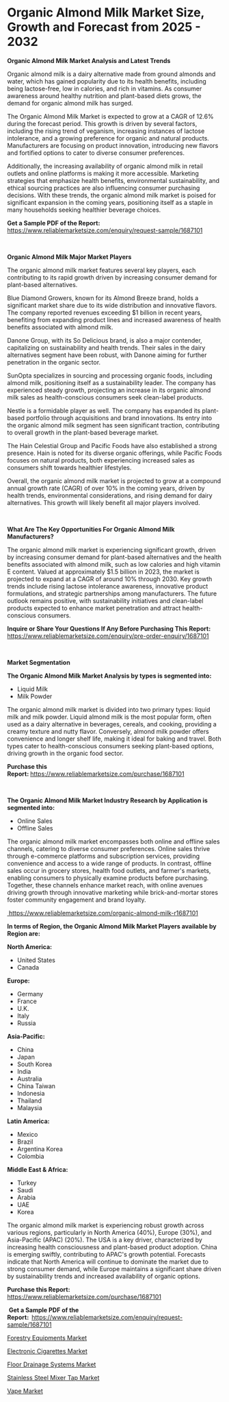 <p><h1>Organic Almond Milk Market Size, Growth and Forecast from 2025 - 2032</h1></p><p><strong>Organic Almond Milk Market Analysis and Latest Trends</strong></p>
<p><p>Organic almond milk is a dairy alternative made from ground almonds and water, which has gained popularity due to its health benefits, including being lactose-free, low in calories, and rich in vitamins. As consumer awareness around healthy nutrition and plant-based diets grows, the demand for organic almond milk has surged.</p><p>The Organic Almond Milk Market is expected to grow at a CAGR of 12.6% during the forecast period. This growth is driven by several factors, including the rising trend of veganism, increasing instances of lactose intolerance, and a growing preference for organic and natural products. Manufacturers are focusing on product innovation, introducing new flavors and fortified options to cater to diverse consumer preferences.</p><p>Additionally, the increasing availability of organic almond milk in retail outlets and online platforms is making it more accessible. Marketing strategies that emphasize health benefits, environmental sustainability, and ethical sourcing practices are also influencing consumer purchasing decisions. With these trends, the organic almond milk market is poised for significant expansion in the coming years, positioning itself as a staple in many households seeking healthier beverage choices.</p></p>
<p><strong>Get a Sample PDF of the Report:&nbsp;</strong> <a href="https://www.reliablemarketsize.com/enquiry/request-sample/1687101?utm_campaign=1895&utm_medium=2&utm_source=Github&utm_content=ia&utm_term=26032025&utm_id=organic-almond-milk">https://www.reliablemarketsize.com/enquiry/request-sample/1687101</a></p>
<p>&nbsp;</p>
<p><strong>Organic Almond Milk Major Market Players</strong></p>
<p><p>The organic almond milk market features several key players, each contributing to its rapid growth driven by increasing consumer demand for plant-based alternatives. </p><p>Blue Diamond Growers, known for its Almond Breeze brand, holds a significant market share due to its wide distribution and innovative flavors. The company reported revenues exceeding $1 billion in recent years, benefiting from expanding product lines and increased awareness of health benefits associated with almond milk.</p><p>Danone Group, with its So Delicious brand, is also a major contender, capitalizing on sustainability and health trends. Their sales in the dairy alternatives segment have been robust, with Danone aiming for further penetration in the organic sector.</p><p>SunOpta specializes in sourcing and processing organic foods, including almond milk, positioning itself as a sustainability leader. The company has experienced steady growth, projecting an increase in its organic almond milk sales as health-conscious consumers seek clean-label products.</p><p>Nestle is a formidable player as well. The company has expanded its plant-based portfolio through acquisitions and brand innovations. Its entry into the organic almond milk segment has seen significant traction, contributing to overall growth in the plant-based beverage market.</p><p>The Hain Celestial Group and Pacific Foods have also established a strong presence. Hain is noted for its diverse organic offerings, while Pacific Foods focuses on natural products, both experiencing increased sales as consumers shift towards healthier lifestyles.</p><p>Overall, the organic almond milk market is projected to grow at a compound annual growth rate (CAGR) of over 10% in the coming years, driven by health trends, environmental considerations, and rising demand for dairy alternatives. This growth will likely benefit all major players involved.</p></p>
<p>&nbsp;</p>
<p><strong>What Are The Key Opportunities For Organic Almond Milk Manufacturers?</strong></p>
<p><p>The organic almond milk market is experiencing significant growth, driven by increasing consumer demand for plant-based alternatives and the health benefits associated with almond milk, such as low calories and high vitamin E content. Valued at approximately $1.5 billion in 2023, the market is projected to expand at a CAGR of around 10% through 2030. Key growth trends include rising lactose intolerance awareness, innovative product formulations, and strategic partnerships among manufacturers. The future outlook remains positive, with sustainability initiatives and clean-label products expected to enhance market penetration and attract health-conscious consumers.</p></p>
<p><strong>Inquire or Share Your Questions If Any Before Purchasing This Report:</strong> <a href="https://www.reliablemarketsize.com/enquiry/pre-order-enquiry/1687101?utm_campaign=1895&utm_medium=2&utm_source=Github&utm_content=ia&utm_term=26032025&utm_id=organic-almond-milk">https://www.reliablemarketsize.com/enquiry/pre-order-enquiry/1687101</a></p>
<p>&nbsp;</p>
<p><strong>Market Segmentation</strong></p>
<p><strong>The Organic Almond Milk Market Analysis by types is segmented into:</strong></p>
<p><ul><li>Liquid Milk</li><li>Milk Powder</li></ul></p>
<p><p>The organic almond milk market is divided into two primary types: liquid milk and milk powder. Liquid almond milk is the most popular form, often used as a dairy alternative in beverages, cereals, and cooking, providing a creamy texture and nutty flavor. Conversely, almond milk powder offers convenience and longer shelf life, making it ideal for baking and travel. Both types cater to health-conscious consumers seeking plant-based options, driving growth in the organic food sector.</p></p>
<p><strong>Purchase this Report:&nbsp;</strong><a href="https://www.reliablemarketsize.com/purchase/1687101?utm_campaign=1895&utm_medium=2&utm_source=Github&utm_content=ia&utm_term=26032025&utm_id=organic-almond-milk">https://www.reliablemarketsize.com/purchase/1687101</a></p>
<p>&nbsp;</p>
<p><strong>The Organic Almond Milk Market Industry Research by Application is segmented into:</strong></p>
<p><ul><li>Online Sales</li><li>Offline Sales</li></ul></p>
<p><p>The organic almond milk market encompasses both online and offline sales channels, catering to diverse consumer preferences. Online sales thrive through e-commerce platforms and subscription services, providing convenience and access to a wide range of products. In contrast, offline sales occur in grocery stores, health food outlets, and farmer's markets, enabling consumers to physically examine products before purchasing. Together, these channels enhance market reach, with online avenues driving growth through innovative marketing while brick-and-mortar stores foster community engagement and brand loyalty.</p></p>
<p><a href="https://www.reliablemarketsize.com/organic-almond-milk-r1687101?utm_campaign=1895&utm_medium=2&utm_source=Github&utm_content=ia&utm_term=26032025&utm_id=organic-almond-milk">&nbsp;https://www.reliablemarketsize.com/organic-almond-milk-r1687101</a></p>
<p><strong>In terms of Region, the Organic Almond Milk Market Players available by Region are:</strong></p>
<p>
    <p> <strong> North America: </strong>
        <ul>
            <li>United States</li>
            <li>Canada</li>
        </ul>
        </p> 
    <p> <strong> Europe: </strong>
        <ul>
            <li>Germany</li>
            <li>France</li>
            <li>U.K.</li>
            <li>Italy</li>
            <li>Russia</li>
        </ul>
        </p> 
    <p> <strong> Asia-Pacific: </strong>
        <ul>
            <li>China</li>
            <li>Japan</li>
            <li>South Korea</li>
            <li>India</li>
            <li>Australia</li>
            <li>China Taiwan</li>
            <li>Indonesia</li>
            <li>Thailand</li>
            <li>Malaysia</li>
        </ul>
        </p> 
    <p> <strong> Latin America: </strong>
        <ul>
            <li>Mexico</li>
            <li>Brazil</li>
            <li>Argentina Korea</li>
            <li>Colombia</li>
        </ul>
        </p> 
    <p> <strong> Middle East & Africa: </strong>
        <ul>
            <li>Turkey</li>
            <li>Saudi</li>
            <li>Arabia</li>
            <li>UAE</li>
            <li>Korea</li>
        </ul>
    </p>
    </p>
<p><p>The organic almond milk market is experiencing robust growth across various regions, particularly in North America (40%), Europe (30%), and Asia-Pacific (APAC) (20%). The USA is a key driver, characterized by increasing health consciousness and plant-based product adoption. China is emerging swiftly, contributing to APAC's growth potential. Forecasts indicate that North America will continue to dominate the market due to strong consumer demand, while Europe maintains a significant share driven by sustainability trends and increased availability of organic options.</p></p>
<p><strong>Purchase this Report: </strong><a href="https://www.reliablemarketsize.com/purchase/1687101?utm_campaign=1895&utm_medium=2&utm_source=Github&utm_content=ia&utm_term=26032025&utm_id=organic-almond-milk">https://www.reliablemarketsize.com/purchase/1687101</a></p>
<p>&nbsp;<strong>Get a Sample PDF of the Report:&nbsp;&nbsp;</strong><a href="https://www.reliablemarketsize.com/enquiry/request-sample/1687101?utm_campaign=1895&utm_medium=2&utm_source=Github&utm_content=ia&utm_term=26032025&utm_id=organic-almond-milk">https://www.reliablemarketsize.com/enquiry/request-sample/1687101</a></p>
<p><strong></strong></p>
<p><p><a href="https://github.com/romeoacuffap/Market-Research-Report-List-1/blob/main/forestry-equipments-market.md?utm_campaign=1895&utm_medium=2&utm_source=Github&utm_content=ia&utm_term=26032025&utm_id=organic-almond-milk">Forestry Equipments Market</a></p><p><a href="https://github.com/klinzenisaa/Market-Research-Report-List-1/blob/main/electronic-cigarettes-market.md?utm_campaign=1895&utm_medium=2&utm_source=Github&utm_content=ia&utm_term=26032025&utm_id=organic-almond-milk">Electronic Cigarettes Market</a></p><p><a href="https://github.com/siriyagayo/Market-Research-Report-List-1/blob/main/floor-drainage-systems-market.md?utm_campaign=1895&utm_medium=2&utm_source=Github&utm_content=ia&utm_term=26032025&utm_id=organic-almond-milk">Floor Drainage Systems Market</a></p><p><a href="https://github.com/goreabeeran/Market-Research-Report-List-1/blob/main/stainless-steel-mixer-tap-market.md?utm_campaign=1895&utm_medium=2&utm_source=Github&utm_content=ia&utm_term=26032025&utm_id=organic-almond-milk">Stainless Steel Mixer Tap Market</a></p><p><a href="https://github.com/prumrupear/Market-Research-Report-List-1/blob/main/vape-market.md?utm_campaign=1895&utm_medium=2&utm_source=Github&utm_content=ia&utm_term=26032025&utm_id=organic-almond-milk">Vape Market</a></p></p>